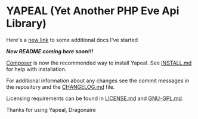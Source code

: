 # YAPEAL (Yet Another PHP Eve Api Library) #

Here's a [new link][6] to some additional docs I've started

***New README coming here soon!!!***

[Composer][1] is now the recommended way to install Yapeal. See [INSTALL.md][2] for help with installation.

For additional information about any changes see the commit messages in the
repository and the [CHANGELOG.md][3] file.

Licensing requirements can be found in [LICENSE.md][4] and
[GNU-GPL.md][5].

Thanks for using Yapeal, Dragonaire

[1]: http://getcomposer.org/ "Composer"
[2]: https://sourceforge.net/p/yapeal/code/ci/master/tree/INSTALL.md "INSTALL.md"
[3]: https://sourceforge.net/p/yapeal/code/ci/master/tree/CHANGELOG.md "CHANGELOG.md"
[4]: https://sourceforge.net/p/yapeal/code/ci/master/tree/LICENSE.md "LICENSE.md"
[5]: https://sourceforge.net/p/yapeal/code/ci/master/tree/GNU-GPL.md "GNU-GPL.md"
[6]: https://sourceforge.net/p/yapeal/code/ci/master/tree/lib/Yapeal/docs/Index.md

